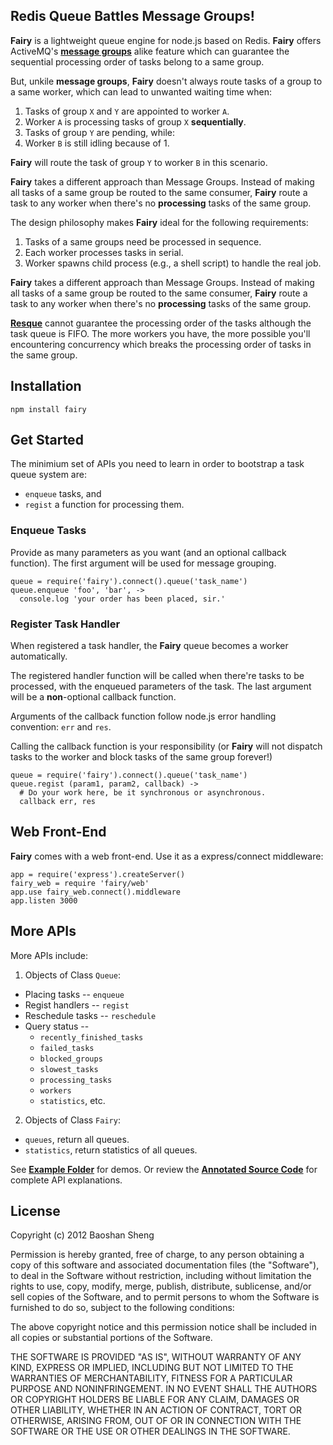 ## Redis Queue Battles Message Groups!

**Fairy** is a lightweight queue engine for node.js based on Redis. **Fairy**
offers ActiveMQ's **[message groups]** alike feature which can guarantee
the sequential processing order of tasks belong to a same group.

[Message Groups]: http://activemq.apache.org/message-groups.html

But, unkile **message groups**, **Fairy** doesn't always route tasks of a
group to a same worker, which can lead to unwanted waiting time when:

  1. Tasks of group `X` and `Y` are appointed to worker `A`.
  2. Worker `A` is processing tasks of group `X` **sequentially**.
  3. Tasks of group `Y` are pending, while:
  4. Worker `B` is still idling because of 1.

**Fairy** will route the task of group `Y` to worker `B` in this scenario.

**Fairy** takes a different approach than Message Groups. Instead of making
all tasks of a same group be routed to the same consumer, **Fairy** route a
task to any worker when there's no **processing** tasks of the same group.

The design philosophy makes **Fairy** ideal for the following requirements:

  1. Tasks of a same groups need be processed in sequence.
  2. Each worker processes tasks in serial.
  3. Worker spawns child process (e.g., a shell script) to handle the real job.

**Fairy** takes a different approach than Message Groups. Instead of making all
tasks of a same group be routed to the same consumer, **Fairy** route a task to
any worker when there's no **processing** tasks of the same group.

**[Resque]** cannot guarantee the processing order of the tasks although the task
queue is FIFO. The more workers you have, the more possible you'll encountering
concurrency which breaks the processing order of tasks in the same group.

[Resque]: https://github.com/defunkt/resque

## Installation

    npm install fairy

## Get Started

The minimium set of APIs you need to learn in order to bootstrap a task queue
system are:

  + `enqueue` tasks, and
  + `regist` a function for processing them.

### Enqueue Tasks

Provide as many parameters as you want (and an optional callback function).
The first argument will be used for message grouping.

    queue = require('fairy').connect().queue('task_name')
    queue.enqueue 'foo', 'bar', ->
      console.log 'your order has been placed, sir.'

### Register Task Handler

When registered a task handler, the **Fairy** queue becomes a worker
automatically.

The registered handler function will be called when there're tasks to be
processed, with the enqueued parameters of the task. The last argument will be a
**non**-optional callback function.

Arguments of the callback function follow node.js error handling convention:
`err` and `res`.

Calling the callback function is your responsibility (or **Fairy** will not
dispatch tasks to the worker and block tasks of the same group forever!)

    queue = require('fairy').connect().queue('task_name')
    queue.regist (param1, param2, callback) ->
      # Do your work here, be it synchronous or asynchronous.
      callback err, res

## Web Front-End

**Fairy** comes with a web front-end. Use it as a express/connect middleware:

    app = require('express').createServer()
    fairy_web = require 'fairy/web'
    app.use fairy_web.connect().middleware
    app.listen 3000

## More APIs

More APIs include:

1. Objects of Class `Queue`:

  + Placing tasks -- `enqueue`
  + Regist handlers -- `regist`
  + Reschedule tasks -- `reschedule`
  + Query status --
    - `recently_finished_tasks`
    - `failed_tasks`
    - `blocked_groups`
    - `slowest_tasks`
    - `processing_tasks`
    - `workers`
    - `statistics`, etc.

2. Objects of Class `Fairy`:

  + `queues`, return all queues.
  + `statistics`, return statistics of all queues.

See **[Example Folder]** for demos. Or review the **[Annotated Source Code]**
for complete API explanations.

[Example Folder]:        https://github.com/baoshan/fairy/tree/master/example
[Annotated Source Code]: http://baoshan.github.com/fairy/src/fairy.html

## License

Copyright (c) 2012 Baoshan Sheng

Permission is hereby granted, free of charge, to any person
obtaining a copy of this software and associated documentation
files (the "Software"), to deal in the Software without
restriction, including without limitation the rights to use,
copy, modify, merge, publish, distribute, sublicense, and/or sell
copies of the Software, and to permit persons to whom the
Software is furnished to do so, subject to the following
conditions:

The above copyright notice and this permission notice shall be
included in all copies or substantial portions of the Software.

THE SOFTWARE IS PROVIDED "AS IS", WITHOUT WARRANTY OF ANY KIND,
EXPRESS OR IMPLIED, INCLUDING BUT NOT LIMITED TO THE WARRANTIES
OF MERCHANTABILITY, FITNESS FOR A PARTICULAR PURPOSE AND
NONINFRINGEMENT. IN NO EVENT SHALL THE AUTHORS OR COPYRIGHT
HOLDERS BE LIABLE FOR ANY CLAIM, DAMAGES OR OTHER LIABILITY,
WHETHER IN AN ACTION OF CONTRACT, TORT OR OTHERWISE, ARISING
FROM, OUT OF OR IN CONNECTION WITH THE SOFTWARE OR THE USE OR
OTHER DEALINGS IN THE SOFTWARE.
